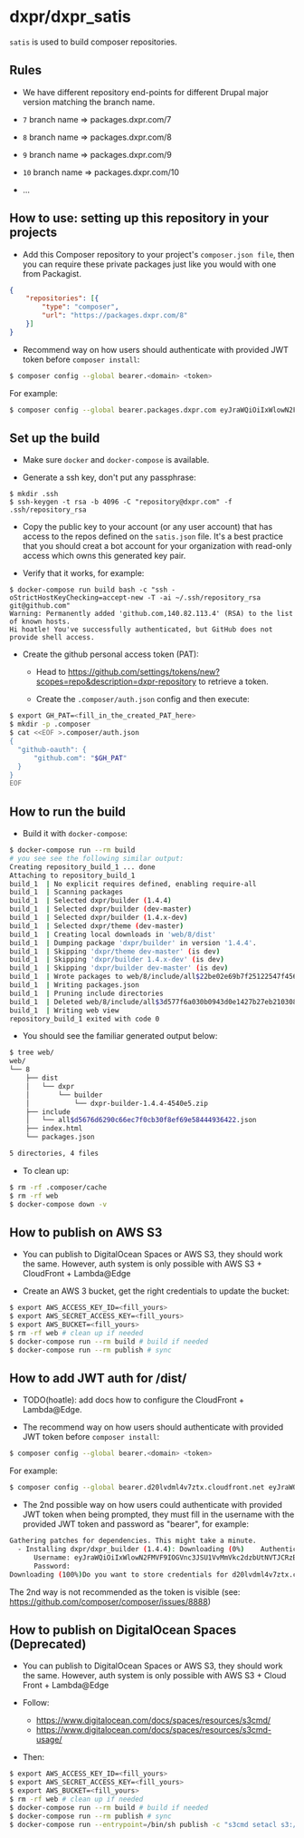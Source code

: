 # dxpr/dxpr_satis

`satis` is used to build composer repositories.

## Rules

- We have different repository end-points for different Drupal major version matching the branch name.

- `7` branch name  => packages.dxpr.com/7
- `8` branch name  => packages.dxpr.com/8
- `9` branch name  => packages.dxpr.com/9
- `10` branch name => packages.dxpr.com/10
- ...

## How to use: setting up this repository in your projects

- Add this Composer repository to your project's `composer.json file`, then you can require these
private packages just like you would with one from Packagist.

```json
{
    "repositories": [{
        "type": "composer",
        "url": "https://packages.dxpr.com/8"
    }]
}
```

- Recommend way on how users should authenticate with provided JWT token before `composer install`:

```bash
$ composer config --global bearer.<domain> <token>
```

For example:

```bash
$ composer config --global bearer.packages.dxpr.com eyJraWQiOiIxWlowN2FMVF9IOGVnc3JSU1VvMmVkc2dzbUtNVTJCRzBhSmZGZFNiWF9VIiwiYWxnIjoiUFMyNTYifQ.eyJpc3MiOiJodHRwczovL2R4cHIuY29tIiwic3ViIjoidXNlci1pZCIsImF1ZCI6Imh0dHBzOi8vcGFja2FnZXMuZHhwci5jb20iLCJzY29wZSI6Ijg6ZHhwci9keHByX2J1aWxkZXI6KiA5OmR4cHIvZHhwcl9idWlsZGVyOioiLCJpYXQiOjE1ODg2MTMwNzB9.YPrGULY4TUm8Ck6CXU1ydG4Lfo9nnJO0ZutPz1c7W5ZB_R99EY4oT3oOsLKf4wVwxJ8Bw03antUM89ORm1qoTd-JMS10uw1loHzIiOwNFhdwCtPiExXJsg84UxRwAhx71XoDG0iKiPdqGSVLxVaRjF-DJQ9aGnDkyPwybfCcQdRt6xy4qZqruJ0A5HSVhxKRPjGUlb3gK2bc_cEdWr0KcSjjh4LSmYrtmZ3UIgW3Af0mQSKfHSyQsLRqkWJRrW6lk5foJZc-wQ48NBhq8FSP9Eg87INwW-Tom8irWKQp86tz4VHjnfgWIyYMjv-epxQ7BVd7Jy1s8L3qbcwz3hUlDQ
```


## Set up the build

- Make sure `docker` and `docker-compose` is available.

- Generate a ssh key, don't put any passphrase:

```
$ mkdir .ssh
$ ssh-keygen -t rsa -b 4096 -C "repository@dxpr.com" -f .ssh/repository_rsa
```

- Copy the public key to your account (or any user account) that has access to the repos defined on the
  `satis.json` file. It's a best practice that you should creat a bot account for your organization
  with read-only access which owns this generated key pair.


- Verify that it works, for example:

```
$ docker-compose run build bash -c "ssh -oStrictHostKeyChecking=accept-new -T -ai ~/.ssh/repository_rsa git@github.com"
Warning: Permanently added 'github.com,140.82.113.4' (RSA) to the list of known hosts.
Hi hoatle! You've successfully authenticated, but GitHub does not provide shell access.
```

- Create the github personal access token (PAT):

  + Head to https://github.com/settings/tokens/new?scopes=repo&description=dxpr-repository
    to retrieve a token.

  + Create the `.composer/auth.json` config and then execute:

```bash
$ export GH_PAT=<fill_in_the_created_PAT_here>
$ mkdir -p .composer
$ cat <<EOF >.composer/auth.json
{
  "github-oauth": {
      "github.com": "$GH_PAT"
  }
}
EOF
```

## How to run the build


- Build it with `docker-compose`:

```bash
$ docker-compose run --rm build
# you see see the following similar output:
Creating repository_build_1 ... done
Attaching to repository_build_1
build_1  | No explicit requires defined, enabling require-all
build_1  | Scanning packages
build_1  | Selected dxpr/builder (1.4.4)
build_1  | Selected dxpr/builder (dev-master)
build_1  | Selected dxpr/builder (1.4.x-dev)
build_1  | Selected dxpr/theme (dev-master)
build_1  | Creating local downloads in 'web/8/dist'
build_1  | Dumping package 'dxpr/builder' in version '1.4.4'.
build_1  | Skipping 'dxpr/theme dev-master' (is dev)
build_1  | Skipping 'dxpr/builder 1.4.x-dev' (is dev)
build_1  | Skipping 'dxpr/builder dev-master' (is dev)
build_1  | Wrote packages to web/8/include/all$22be02e69b7f25122547f4569f4a2b6599bb50f7.json
build_1  | Writing packages.json
build_1  | Pruning include directories
build_1  | Deleted web/8/include/all$3d577f6a030b0943d0e1427b27eb210308cb5869.json
build_1  | Writing web view
repository_build_1 exited with code 0
```

- You should see the familiar generated output below:

```bash
$ tree web/
web/
└── 8
    ├── dist
    │   └── dxpr
    │       └── builder
    │           └── dxpr-builder-1.4.4-4540e5.zip
    ├── include
    │   └── all$d5676d6290c66ec7f0cb30f8ef69e58444936422.json
    ├── index.html
    └── packages.json

5 directories, 4 files
```

- To clean up:

```bash
$ rm -rf .composer/cache
$ rm -rf web
$ docker-compose down -v
```

## How to publish on AWS S3

- You can publish to DigitalOcean Spaces or AWS S3, they should work the same. However, auth system
  is only possible with AWS S3 + CloudFront + Lambda@Edge

- Create an AWS 3 bucket, get the right credentials to update the bucket:

```bash
$ export AWS_ACCESS_KEY_ID=<fill_yours>
$ export AWS_SECRET_ACCESS_KEY=<fill_yours>
$ export AWS_BUCKET=<fill_yours>
$ rm -rf web # clean up if needed
$ docker-compose run --rm build # build if needed
$ docker-compose run --rm publish # sync
```

## How to add JWT auth for /dist/

- TODO(hoatle): add docs how to configure the CloudFront + Lambda@Edge.

- The recommend way on how users should authenticate with provided JWT token before `composer install`:

```bash
$ composer config --global bearer.<domain> <token>
```

For example:

```bash
$ composer config --global bearer.d20lvdml4v7ztx.cloudfront.net eyJraWQiOiIxWlowN2FMVF9IOGVnc3JSU1VvMmVkc2dzbUtNVTJCRzBhSmZGZFNiWF9VIiwiYWxnIjoiUFMyNTYifQ.eyJpc3MiOiJodHRwczovL2R4cHIuY29tIiwic3ViIjoidXNlci1pZCIsImF1ZCI6Imh0dHBzOi8vcGFja2FnZXMuZHhwci5jb20iLCJzY29wZSI6Ijg6ZHhwci9keHByX2J1aWxkZXI6KiA5OmR4cHIvZHhwcl9idWlsZGVyOioiLCJpYXQiOjE1ODg2MTMwNzB9.YPrGULY4TUm8Ck6CXU1ydG4Lfo9nnJO0ZutPz1c7W5ZB_R99EY4oT3oOsLKf4wVwxJ8Bw03antUM89ORm1qoTd-JMS10uw1loHzIiOwNFhdwCtPiExXJsg84UxRwAhx71XoDG0iKiPdqGSVLxVaRjF-DJQ9aGnDkyPwybfCcQdRt6xy4qZqruJ0A5HSVhxKRPjGUlb3gK2bc_cEdWr0KcSjjh4LSmYrtmZ3UIgW3Af0mQSKfHSyQsLRqkWJRrW6lk5foJZc-wQ48NBhq8FSP9Eg87INwW-Tom8irWKQp86tz4VHjnfgWIyYMjv-epxQ7BVd7Jy1s8L3qbcwz3hUlDQ
```

- The 2nd possible way on how users could authenticate with provided JWT token when being prompted, they
  must fill in the username with the provided JWT token and password as "bearer", for example:

```bash
Gathering patches for dependencies. This might take a minute.
  - Installing dxpr/dxpr_builder (1.4.4): Downloading (0%)    Authentication required (d20lvdml4v7ztx.cloudfront.net):
      Username: eyJraWQiOiIxWlowN2FMVF9IOGVnc3JSU1VvMmVkc2dzbUtNVTJCRzBhSmZGZFNiWF9VIiwiYWxnIjoiUFMyNTYifQ.eyJpc3MiOiJodHRwczovL2R4cHIuY29tIiwic3ViIjoidXNlci1pZCIsImF1ZCI6Imh0dHBzOi8vcGFja2FnZXMuZHhwci5jb20iLCJzY29wZSI6Ijg6ZHhwci9keHByX2J1aWxkZXI6KiA5OmR4cHIvZHhwcl9idWlsZGVyOioiLCJpYXQiOjE1ODg2MTMwNzB9.YPrGULY4TUm8Ck6CXU1ydG4Lfo9nnJO0ZutPz1c7W5ZB_R99EY4oT3oOsLKf4wVwxJ8Bw03antUM89ORm1qoTd-JMS10uw1loHzIiOwNFhdwCtPiExXJsg84UxRwAhx71XoDG0iKiPdqGSVLxVaRjF-DJQ9aGnDkyPwybfCcQdRt6xy4qZqruJ0A5HSVhxKRPjGUlb3gK2bc_cEdWr0KcSjjh4LSmYrtmZ3UIgW3Af0mQSKfHSyQsLRqkWJRrW6lk5foJZc-wQ48NBhq8FSP9Eg87INwW-Tom8irWKQp86tz4VHjnfgWIyYMjv-epxQ7BVd7Jy1s8L3qbcwz3hUlDQ
      Password: 
Downloading (100%)Do you want to store credentials for d20lvdml4v7ztx.cloudfront.net in /tmp/auth.json ? [Yn] y
```

The 2nd way is not recommended as the token is visible (see: https://github.com/composer/composer/issues/8888)



## How to publish on DigitalOcean Spaces (Deprecated)

- You can publish to DigitalOcean Spaces or AWS S3, they should work the same. However, auth system
  is only possible with AWS S3 + Cloud Front + Lambda@Edge

- Follow:
  + https://www.digitalocean.com/docs/spaces/resources/s3cmd/
  + https://www.digitalocean.com/docs/spaces/resources/s3cmd-usage/

- Then:

```bash
$ export AWS_ACCESS_KEY_ID=<fill_yours>
$ export AWS_SECRET_ACCESS_KEY=<fill_yours>
$ export AWS_BUCKET=<fill_yours>
$ rm -rf web # clean up if needed
$ docker-compose run --rm build # build if needed
$ docker-compose run --rm publish # sync
$ docker-compose run --entrypoint=/bin/sh publish -c "s3cmd setacl s3://$AWS_BUCKET --acl-public --recursive" # set acl if needed
```
